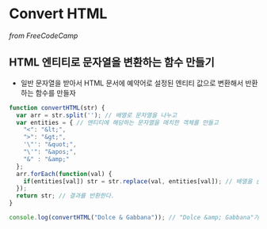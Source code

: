 # Convert HTML
_from FreeCodeCamp_

## HTML 엔티티로 문자열을 변환하는 함수 만들기
- 일반 문자열을 받아서 HTML 문서에 예약어로 설정된 엔티티 값으로 변환해서 반환하는 함수를 만들자
```javascript
function convertHTML(str) {
  var arr = str.split(''); // 배열로 문자열을 나누고
  var entities = { // 엔티티에 해당하는 문자열을 매치한 객체를 만들고
    "<": "&lt;",
    ">": "&gt;",
    '\"': "&quot;",
    "\'": "&apos;",
    "&" : "&amp;"
  };
  arr.forEach(function(val) {
    if(entities[val]) str = str.replace(val, entities[val]); // 배열을 순회하며 엔티티에 해당하는 값을 발견하면 키와 값을 이용해 대체!
  });
  return str; // 결과를 반환한다.
}

console.log(convertHTML("Dolce & Gabbana")); // "Dolce &amp; Gabbana"가 기록된다.
```

